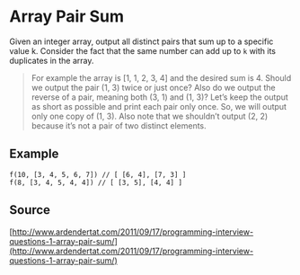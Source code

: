 # Array Pair Sum

Given an integer array, output all distinct pairs that sum up to a specific value k. Consider the fact that the same number can add up to `k` with its duplicates in the array.

> For example the array is [1, 1, 2, 3, 4] and the desired sum is 4. Should we output the pair (1, 3) twice or just once? Also do we output the reverse of a pair, meaning both (3, 1) and (1, 3)? Let’s keep the output as short as possible and print each pair only once. So, we will output only one copy of (1, 3). Also note that we shouldn’t output (2, 2) because it’s not a pair of two distinct elements.

## Example

```
f(10, [3, 4, 5, 6, 7]) // [ [6, 4], [7, 3] ]
f(8, [3, 4, 5, 4, 4]) // [ [3, 5], [4, 4] ]
```

## Source

[http://www.ardendertat.com/2011/09/17/programming-interview-questions-1-array-pair-sum/](http://www.ardendertat.com/2011/09/17/programming-interview-questions-1-array-pair-sum/)
